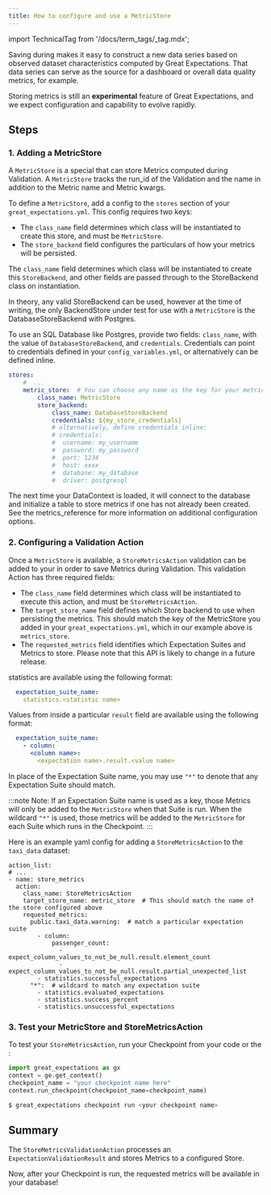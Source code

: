 ```yaml
---
title: How to configure and use a MetricStore
---
```

import TechnicalTag from '/docs/term_tags/_tag.mdx';

Saving <TechnicalTag tag="metric" text="Metrics" /> during <TechnicalTag tag="validation" text="Validation" /> makes it easy to construct a new data series based on observed dataset characteristics computed by Great Expectations. That data series can serve as the source for a dashboard or overall data quality metrics, for example.

Storing metrics is still an **experimental** feature of Great Expectations, and we expect configuration and capability to evolve rapidly.

## Steps

### 1. Adding a MetricStore

A `MetricStore` is a special <TechnicalTag tag="store" text="Store" /> that can store Metrics computed during Validation. A `MetricStore` tracks the run_id of the Validation and the <TechnicalTag tag="expectation_suite" text="Expectation Suite" /> name in addition to the Metric name and Metric kwargs.

To define a `MetricStore`, add a <TechnicalTag tag="metric_store" text="Metric Store" /> config to the `stores` section of your `great_expectations.yml`.
This config requires two keys:

- The `class_name` field determines which class will be instantiated to create this store, and must be `MetricStore`.
- The `store_backend` field configures the particulars of how your metrics will be persisted. 

The `class_name` field determines which class will be instantiated to create this `StoreBackend`, and other fields are passed through to the StoreBackend class on instantiation.
  
In theory, any valid StoreBackend can be used, however at the time of writing, the only BackendStore under test for use with a `MetricStore` is the DatabaseStoreBackend with Postgres.

To use an SQL Database like Postgres, provide two fields: `class_name`, with the value of `DatabaseStoreBackend`, and `credentials`. Credentials can point to credentials defined in your `config_variables.yml`, or alternatively can be defined inline.

```yaml
stores:
    #  ...
    metric_store:  # You can choose any name as the key for your metric store
        class_name: MetricStore
        store_backend:
            class_name: DatabaseStoreBackend
            credentials: ${my_store_credentials}
            # alternatively, define credentials inline:
            # credentials:
            #  username: my_username
            #  password: my_password
            #  port: 1234
            #  host: xxxx
            #  database: my_database
            #  driver: postgresql
```

The next time your DataContext is loaded, it will connect to the database and initialize a table to store metrics if
one has not already been created. See the metrics_reference for more information on additional configuration
options.

### 2. Configuring a Validation Action

Once a `MetricStore` is available, a `StoreMetricsAction` validation <TechnicalTag tag="action" text="Action" /> can be added to your <TechnicalTag tag="checkpoint" text="Checkpoint" /> in order to save Metrics during Validation. This validation Action has three required fields:

- The `class_name` field determines which class will be instantiated to execute this action, and must be `StoreMetricsAction`.
- The `target_store_name` field defines which Store backend to use when persisting the metrics. This should match the key of the MetricStore you added in your `great_expectations.yml`, which in our example above is `metrics_store`.
- The `requested_metrics` field identifies which Expectation Suites and Metrics to store. Please note that this API is likely to change in a future release.
  
<TechnicalTag tag="validation_result" text="Validation Result" /> statistics are available using the following format:

```yaml
  expectation_suite_name:
    statistics.<statistic name>
```

Values from inside a particular <TechnicalTag tag="expectation" text="Expectation's" /> `result` field are available using the following format:

```yaml
  expectation_suite_name:
    - column:
      <column name>:
        <expectation name>.result.<value name>
```

In place of the Expectation Suite name, you may use `"*"` to denote that any Expectation Suite should match. 

:::note Note:
If an Expectation Suite name is used as a key, those Metrics will only be added to the `MetricStore` when that Suite is run.
When the wildcard `"*"` is used, those metrics will be added to the `MetricStore` for each Suite which runs in the Checkpoint.
:::

Here is an example yaml config for adding a `StoreMetricsAction` to the `taxi_data` dataset:

```
action_list:
# ...
- name: store_metrics
  action:
    class_name: StoreMetricsAction
    target_store_name: metric_store  # This should match the name of the store configured above
    requested_metrics:
      public.taxi_data.warning:  # match a particular expectation suite
        - column:
            passenger_count:
              - expect_column_values_to_not_be_null.result.element_count
              - expect_column_values_to_not_be_null.result.partial_unexpected_list
        - statistics.successful_expectations
      "*":  # wildcard to match any expectation suite
        - statistics.evaluated_expectations
        - statistics.success_percent
        - statistics.unsuccessful_expectations
```

### 3. Test your MetricStore and StoreMetricsAction

To test your `StoreMetricsAction`, run your Checkpoint from your code or the <TechnicalTag tag="cli" text="CLI" />:

```python
import great_expectations as gx
context = ge.get_context()
checkpoint_name = "your checkpoint name here"
context.run_checkpoint(checkpoint_name=checkpoint_name)
```

```bash
$ great_expectations checkpoint run <your checkpoint name>
```

## Summary

The `StoreMetricsValidationAction` processes an `ExpectationValidationResult` and stores Metrics to a configured Store.

Now, after your Checkpoint is run, the requested metrics will be available in your database!